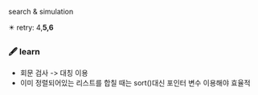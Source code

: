 search &  simulation

✴️ retry: 4,**5,6**

### 🖋️ learn
* 회문 검사 -> 대칭 이용
* 이미 정렬되어있는 리스트를 합칠 때는 sort()대신 포인터 변수 이용해야 효율적
